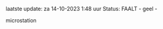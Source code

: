 laatste update: 
za 14-10-2023  1:48   uur 
Status: FAALT - geel - 
<div class="service Y">microstation</div>